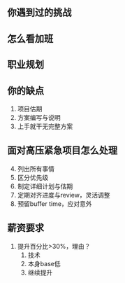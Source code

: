 ## 你遇到过的挑战
## 怎么看加班
## 职业规划
## 你的缺点
1. 项目估期
2. 方案编写与说明
3. 上手就干无完整方案
## 面对高压紧急项目怎么处理
4. 列出所有事情
5. 区分优先级
6. 制定详细计划与估期
7. 定期对齐进度与review，灵活调整
8. 预留buffer time，应对意外
## 薪资要求
1. 提升百分比>30%，理由？
	1. 技术
	2. 本身base低
	3. 继续提升